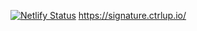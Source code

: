 [![Netlify Status](https://api.netlify.com/api/v1/badges/53016a57-dffd-4788-b14c-afc64af7969d/deploy-status)](https://app.netlify.com/sites/vibrant-brahmagupta-abe80c/deploys)
https://signature.ctrlup.io/
